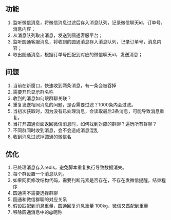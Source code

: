## 功能
1. 监听微信消息，将微信消息过滤后存入消息队列，记录微信聊天id，订单号，消息内容；
2. 从消息队列取出消息，发送到圆通客服平台；
3. 监听圆通客服消息，将收到的圆通消息存入消息队列，记录订单号，消息内容；
4. 取出圆通消息，根据订单号匹配到对应的微信聊天id，发送消息；

## 问题
1. 当前在新窗口，快速收到两条消息，有一条会被吞掉
2. 需要开启显示群名称
3. 收到的消息如何跟群聊关联？
4. 重复发送相同消息的问题，是否需要过滤？1000条内会过滤。
5. 当初次获取时，因为没有已处理消息，会读取最后3条消息，可能导致消息重复。
6. 当打开圆通页面返回微信消息时，如何找到对应的群聊？遍历所有群聊？
7. 不同群同时收到消息，会不会造成消息混乱
8. 收到消息过滤掉圆通的微信名

## 优化
1. 已处理消息存入redis，避免脚本重复执行导致数据消失。
2. 每个群设置一个消息队列。
3. 如果网页修改结构代码，需要判断元素是否存在，不存在发微信提醒，结束程序
4. 圆通需不需要选择群聊
5. 圆通和微信群聊的对应关系
6. 假设匹配到消息重量，圆通回复消息重量 100kg，微信又匹配到重量
7. 移除圆通消息中的@昵称